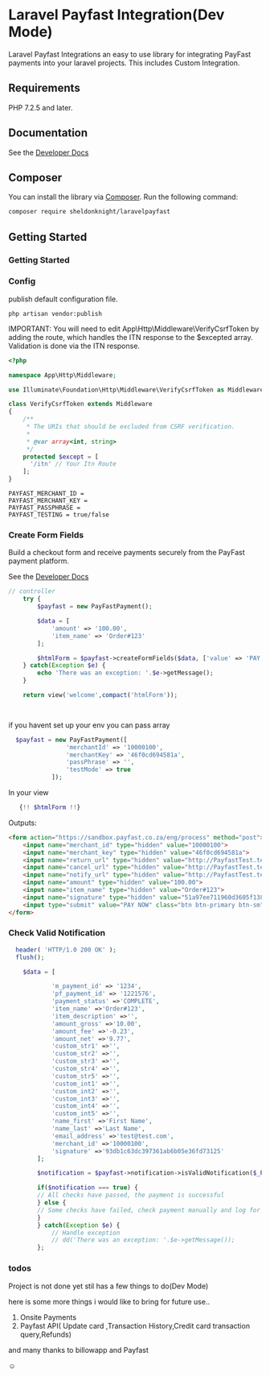 # Laravel Payfast Integration(Dev Mode)

Laravel Payfast Integrations an easy to use library for integrating PayFast payments into your laravel projects.
This includes Custom Integration.

## Requirements

PHP 7.2.5 and later.

## Documentation

See the [Developer Docs](https://developers.payfast.co.za/docs)

## Composer

You can install the library via [Composer](http://getcomposer.org/). Run the following command:

```bash
composer require sheldonknight/laravelpayfast
```

## Getting Started

### Getting Started

### Config
publish default configuration file.

    php artisan vendor:publish

IMPORTANT: You will need to edit App\Http\Middleware\VerifyCsrfToken by adding the route, which handles the ITN response to the $excepted array. Validation is done via the ITN response.

```php
<?php

namespace App\Http\Middleware;

use Illuminate\Foundation\Http\Middleware\VerifyCsrfToken as Middleware;

class VerifyCsrfToken extends Middleware
{
    /**
     * The URIs that should be excluded from CSRF verification.
     *
     * @var array<int, string>
     */
    protected $except = [
      '/itn' // Your Itn Route
    ];
}

```

```env
PAYFAST_MERCHANT_ID = 
PAYFAST_MERCHANT_KEY = 
PAYFAST_PASSPHRASE = 
PAYFAST_TESTING = true/false
```

### Create Form Fields

Build a checkout form and receive payments securely from the PayFast payment platform.

See the [Developer Docs](https://developers.payfast.co.za/docs#quickstart)

```php
// controller
    try {     
        $payfast = new PayFastPayment();

        $data = [
            'amount' => '100.00',
            'item_name' => 'Order#123'
        ];

        $htmlForm = $payfast->createFormFields($data, ['value' => 'PAY NOW', 'class' => 'btn btn-primary btn-sm']);
    } catch(Exception $e) {
        echo 'There was an exception: '.$e->getMessage();
    }

    return view('welcome',compact('htmlForm'));

   
```
if you havent set up your env you can pass array
```php
  $payfast = new PayFastPayment([
                'merchantId' => '10000100',
                'merchantKey' => '46f0cd694581a',
                'passPhrase' => '',
                'testMode' => true
            ]);       
```

In your view

```php
   {!! $htmlForm !!}
```
Outputs:


```html    
<form action="https://sandbox.payfast.co.za/eng/process" method="post">
    <input name="merchant_id" type="hidden" value="10000100">
    <input name="merchant_key" type="hidden" value="46f0cd694581a">
    <input name="return_url" type="hidden" value="http://PayfastTest.test/success">
    <input name="cancel_url" type="hidden" value="http://PayfastTest.test/cancel">
    <input name="notify_url" type="hidden" value="http://PayfastTest.test/itn">
    <input name="amount" type="hidden" value="100.00">
    <input name="item_name" type="hidden" value="Order#123">
    <input name="signature" type="hidden" value="51a97ee711960d3605f1386f5c0f70f6">
    <input type="submit" value="PAY NOW" class="btn btn-primary btn-sm">
</form>
```

### Check Valid Notification

```php
  header( 'HTTP/1.0 200 OK' );
  flush();

    $data = [

            'm_payment_id' => '1234',
            'pf_payment_id' => '1221576',
            'payment_status' =>'COMPLETE',
            'item_name' =>'Order#123',
            'item_description' =>'',
            'amount_gross' =>'10.00',
            'amount_fee' =>'-0.23',
            'amount_net' =>'9.77',
            'custom_str1' =>'',
            'custom_str2' =>'',
            'custom_str3' =>'',
            'custom_str4' =>'',
            'custom_str5' =>'',
            'custom_int1' =>'',
            'custom_int2' =>'',
            'custom_int3' =>'',
            'custom_int4' =>'',
            'custom_int5' =>'',
            'name_first' =>'First Name',
            'name_last' =>'Last Name',
            'email_address' =>'test@test.com',
            'merchant_id' =>'10000100',
            'signature' =>'93db1c63dc397361ab6b05e36fd73125'
        ];

        $notification = $payfast->notification->isValidNotification($_POST, ['amount_gross' => "10.00"]);

        if($notification === true) {
        // All checks have passed, the payment is successful       
        } else {
        // Some checks have failed, check payment manually and log for investigation -> PayFastPayment::$errorMsg       
        }
        } catch(Exception $e) {
            // Handle exception
            // dd('There was an exception: '.$e->getMessage());
        };
```

### todos
Project is not done yet stil has a few things to do(Dev Mode)

here is some more things i would like to bring for future use..

1.  Onsite Payments
2.  Payfast API( Update card ,Transaction History,Credit card transaction query,Refunds)

and many thanks to billowapp and Payfast 

 




☺